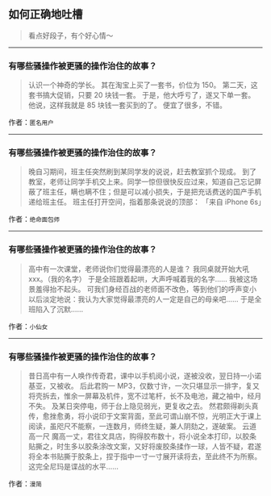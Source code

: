 ## 如何正确地吐槽

> 看点好段子，有个好心情～


 
---

### 有哪些骚操作被更骚的操作治住的故事？

> 认识一个神奇的学长。
> 其在淘宝上买了一套书，价位为 150。
> 第二天，这套书搞大促销，只要 20 块钱一套。
> 于是，他大呼亏了，遂又下单一套。
> 他说，这样我就是 85 块钱一套买到的了。
> 便宜了很多，不错。


作者：`匿名用户`

---

### 有哪些骚操作被更骚的操作治住的故事？

> 晚自习期间，班主任突然刷到某同学发的说说，赶去教室抓个现成。
> 到了教室，老师让同学手机交上来。同学一惊但很快反应过来，知道自己忘记屏蔽了班主任，瞒也瞒不住；但是可以减小损失，于是把充话费送的国产手机递给班主任。
> 班主任打开空间，指着那条说说的顶部：
> 「来自 iPhone 6s」


作者：`绝命面包师`

---

### 有哪些骚操作被更骚的操作治住的故事？

> 高中有一次课堂，老师说你们觉得最漂亮的人是谁？
> 我同桌就开始大吼 xxx。（我的名字）
> 于是全班跟着起哄，大声呼喊着我的名字……
> 我被这场景羞得抬不起头。
> 可我们身经百战的老师面不改色，等到他们的呼声变小以后淡定地说：我认为大家觉得最漂亮的人一定是自己的母亲吧……
> 于是全班陷入了沉默……


作者：`小仙女`

---

### 有哪些骚操作被更骚的操作治住的故事？

> 昔日高中有一人唤作传奇君，课中以手机阅小说，遂被没收，翌日持一小诺基亚，又被收。
> 后此君购一 MP3，仅数寸许，一次只堪显示一排字，复又将壳拆去，惟余一屏幕及机件，宽不过笔杆，长不及电池，藏之袖中，经月不失。
> 及某日突停电，师于台上隐见弱光，更复收之去。
> 然君颇得剃头真传，愈挫愈勇，将小说印于文案背面，至此可谓山崩不惊，光明正大于课上阅读，虽咫尺不能察，一连数月，师终生疑，兼人阴劾之，遂破案。
> 云道高一尺 魔高一丈，君往文具店，购得胶布数十，将小说全本打印，以胶条贴撕之，时生多以胶条涂改文案，又好将废胶条揉作一球，人皆不疑，君遂将全本书贴撕于胶条上，捏于指中一寸一寸展开读将去，至此终不为所察。
> 这完全尼玛是谍战的水平……


作者：`漫简`